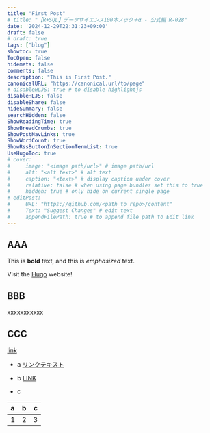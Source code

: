 ```yaml
---
title: "First Post"
# title: "【R+SQL】データサイエンス100本ノック＋α - 公式編 R-028"
date: '2024-12-29T22:31:23+09:00'
draft: false
# draft: true
tags: ["blog"]
showtoc: true
TocOpen: false
hidemeta: false
comments: false
description: "This is First Post."
canonicalURL: "https://canonical.url/to/page"
# disableHLJS: true # to disable highlightjs
disableHLJS: false
disableShare: false
hideSummary: false
searchHidden: false
ShowReadingTime: true
ShowBreadCrumbs: true
ShowPostNavLinks: true
ShowWordCount: true
ShowRssButtonInSectionTermList: true
UseHugoToc: true
# cover:
#     image: "<image path/url>" # image path/url
#     alt: "<alt text>" # alt text
#     caption: "<text>" # display caption under cover
#     relative: false # when using page bundles set this to true
#     hidden: true # only hide on current single page
# editPost:
#     URL: "https://github.com/<path_to_repo>/content"
#     Text: "Suggest Changes" # edit text
#     appendFilePath: true # to append file path to Edit link
---
```


## AAA

This is **bold** text, and this is *emphasized* text.

Visit the [Hugo](https://gohugo.io) website!

## BBB

xxxxxxxxxxx

## CCC

[link](https://adityatelange.github.io/hugo-PaperMod/posts/papermod/papermod-installation/)

* a
<a href="https://adityatelange.github.io/hugo-PaperMod/posts/papermod/papermod-installation/" target="_blank">リンクテキスト</a>

* b
<a href="https://github.com/gingk1212/gingk1212.github.io" target="_blank">LINK</a>

* c

| a    |   b   |    c |
| :--- | :---: | ---: |
| 1    |   2   |    3 |
